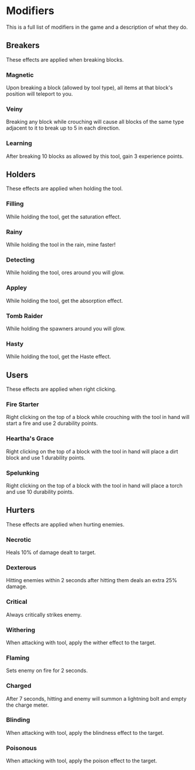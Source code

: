 # Modifiers
This is a full list of modifiers in the game and a description of what they do.
## Breakers
These effects are applied when breaking blocks.
### Magnetic
Upon breaking a block (allowed by tool type), all items at that block's position will teleport to you.
### Veiny
Breaking any block while crouching will cause all blocks of the same type adjacent to it to break up to 5 in each direction.
### Learning
After breaking 10 blocks as allowed by this tool, gain 3 experience points.
## Holders
These effects are applied when holding the tool.
### Filling
While holding the tool, get the saturation effect.
### Rainy
While holding the tool in the rain, mine faster!
### Detecting
While holding the tool, ores around you will glow.
### Appley
While holding the tool, get the absorption effect.
### Tomb Raider
While holding the spawners around you will glow.
### Hasty
While holding the tool, get the Haste effect.
## Users
These effects are applied when right clicking.
### Fire Starter
Right clicking on the top of a block while crouching with the tool in hand will start a fire and use 2 durability points.
### Heartha's Grace
Right clicking on the top of a block with the tool in hand will place a dirt block and use 1 durability points.
### Spelunking
Right clicking on the top of a block with the tool in hand will place a torch and use 10 durability points.
## Hurters
These effects are applied when hurting enemies.
### Necrotic
Heals 10% of damage dealt to target.
### Dexterous
Hitting enemies within 2 seconds after hitting them deals an extra 25% damage.
### Critical
Always critically strikes enemy.
### Withering
When attacking with tool, apply the wither effect to the target.
### Flaming
Sets enemy on fire for 2 seconds.
### Charged
After 7 seconds, hitting and enemy will summon a lightning bolt and empty the charge meter.
### Blinding
When attacking with tool, apply the blindness effect to the target.
### Poisonous
When attacking with tool, apply the poison effect to the target.
